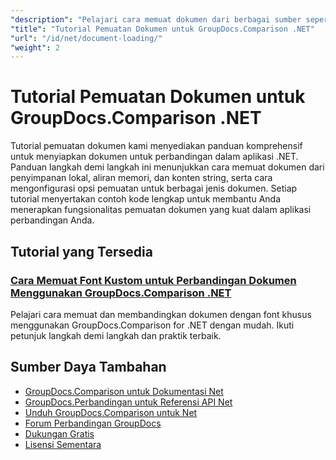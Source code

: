 ```yaml
---
"description": "Pelajari cara memuat dokumen dari berbagai sumber seperti jalur file, aliran, dan string menggunakan GroupDocs.Comparison untuk .NET."
"title": "Tutorial Pemuatan Dokumen untuk GroupDocs.Comparison .NET"
"url": "/id/net/document-loading/"
"weight": 2
---
```


# Tutorial Pemuatan Dokumen untuk GroupDocs.Comparison .NET

Tutorial pemuatan dokumen kami menyediakan panduan komprehensif untuk menyiapkan dokumen untuk perbandingan dalam aplikasi .NET. Panduan langkah demi langkah ini menunjukkan cara memuat dokumen dari penyimpanan lokal, aliran memori, dan konten string, serta cara mengonfigurasi opsi pemuatan untuk berbagai jenis dokumen. Setiap tutorial menyertakan contoh kode lengkap untuk membantu Anda menerapkan fungsionalitas pemuatan dokumen yang kuat dalam aplikasi perbandingan Anda.

## Tutorial yang Tersedia

### [Cara Memuat Font Kustom untuk Perbandingan Dokumen Menggunakan GroupDocs.Comparison .NET](./load-custom-fonts-document-comparison-groupdocs-net/)
Pelajari cara memuat dan membandingkan dokumen dengan font khusus menggunakan GroupDocs.Comparison for .NET dengan mudah. Ikuti petunjuk langkah demi langkah dan praktik terbaik.

## Sumber Daya Tambahan

- [GroupDocs.Comparison untuk Dokumentasi Net](https://docs.groupdocs.com/comparison/net/)
- [GroupDocs.Perbandingan untuk Referensi API Net](https://reference.groupdocs.com/comparison/net/)
- [Unduh GroupDocs.Comparison untuk Net](https://releases.groupdocs.com/comparison/net/)
- [Forum Perbandingan GroupDocs](https://forum.groupdocs.com/c/comparison)
- [Dukungan Gratis](https://forum.groupdocs.com/)
- [Lisensi Sementara](https://purchase.groupdocs.com/temporary-license/)